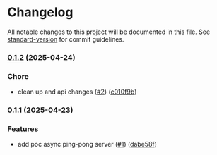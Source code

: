 # Changelog

All notable changes to this project will be documented in this file. See [standard-version](https://github.com/conventional-changelog/standard-version) for commit guidelines.

### [0.1.2](https://github.com/mojaloop/ml-jws-health-check-svc/compare/v0.1.1...v0.1.2) (2025-04-24)


### Chore

* clean up and api changes ([#2](https://github.com/mojaloop/ml-jws-health-check-svc/issues/2)) ([c010f9b](https://github.com/mojaloop/ml-jws-health-check-svc/commit/c010f9bac61b3fdccc2071f5c42dae06440377f0))

### 0.1.1 (2025-04-23)


### Features

* add poc async ping-pong server ([#1](https://github.com/mojaloop/ml-jws-health-check-svc/issues/1)) ([dabe58f](https://github.com/mojaloop/ml-jws-health-check-svc/commit/dabe58fc95b76450697aff357363b127689cb4d2))
